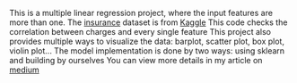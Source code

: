 This is a multiple linear regression project, where the input features are more than one.
The [insurance](https://github.com/Jessica0410/LinearRegression/blob/main/InsurancePrediction/insurance.csv) dataset is from [Kaggle](https://www.kaggle.com/datasets/mirichoi0218/insurance)
This code checks the correlation between charges and every single feature
This project also provides multiple ways to visualize the data: barplot, scatter plot, box plot, violin plot...
The model implementation is done by two ways: using sklearn and building by ourselves
You can view more details in my article on [medium](https://medium.com/@jessicaoyyc/insurance-forecast-7112010c4bb3)
